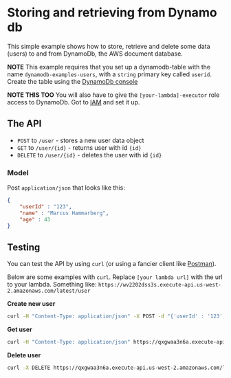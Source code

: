 # Storing and retrieving from Dynamo db

This simple example shows how to store, retrieve and delete some data (users) to and from DynamoDb, the AWS document database. 

**NOTE** 
This example requires that you set up a dynamodb-table with the name `dynamodb-examples-users`, with a `string` primary key called `userid`. Create the table using the [DynamoDb console](https://us-west-2.console.aws.amazon.com/dynamodb/)

**NOTE THIS TOO** 
You will also have to give the `[your-lambda]-executor` role access to DynamoDb. Got to [IAM](https://console.aws.amazon.com/iam/) and set it up.

## The API

* `POST` to `/user` - stores a new user data object
* `GET` to `/user/{id}` - returns user with id `{id}`
* `DELETE` to `/user/{id}` - deletes the user with id `{id}`

### Model
Post `application/json` that looks like this: 

```json
{
    "userId" : "123",
    "name" : "Marcus Hammarberg",
    "age" : 43
}
```

## Testing
You can test the API by using `curl` (or using a fancier client like [Postman](https://www.getpostman.com/)). 

Below are some examples with `curl`. Replace `[your lambda url]` with the url to your lambda. Something like: `https://wv2202dss3s.execute-api.us-west-2.amazonaws.com/latest/user`

**Create new user**
```bash
curl -H "Content-Type: application/json" -X POST -d "{'userId' : '123', 'name' : 'Marcus Hammarberg', 'age' : 43 }" https://qxgwaa3n6a.execute-api.us-west-2.amazonaws.com/latest/user
```

**Get user**
```bash
curl -H "Content-Type: application/json" https://qxgwaa3n6a.execute-api.us-west-2.amazonaws.com/latest/user/123
```

**Delete user**
```bash
curl -X DELETE https://qxgwaa3n6a.execute-api.us-west-2.amazonaws.com/latest/user/123
```